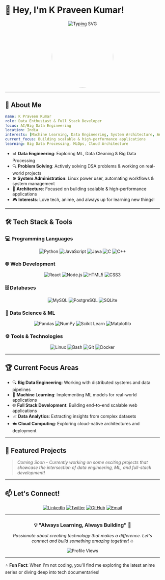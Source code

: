 # 👋 Hey, I'm K Praveen Kumar!

<div align="center">
  <img src="https://readme-typing-svg.herokuapp.com?font=Fira+Code&size=22&duration=3000&pause=1000&color=2E9EF7&center=true&vCenter=true&width=600&lines=Data+Enthusiast+%7C+Full+Stack+Developer;Exploring+AI%2FBig+Data+Engineering;Always+Learning%2C+Always+Building!" alt="Typing SVG" />
</div>

<div align="center">
  <img src="https://static.wikia.nocookie.net/anicrossbr/images/a/a8/Vergil_dmc.jpg/revision/latest/scale-to-width-down/340?cb=20160828214614&path-prefix=pt-br" width="200" height="200" style="border-radius: 50%;" />
</div>

---

## 🚀 About Me

```yaml
name: K Praveen Kumar
role: Data Enthusiast & Full Stack Developer
focus: AI/Big Data Engineering
location: India
interests: [Machine Learning, Data Engineering, System Architecture, Anime, Gaming]
current_focus: Building scalable & high-performance applications
learning: Big Data Processing, MLOps, Cloud Architecture
```

- 📊 **Data Engineering**: Exploring ML, Data Cleaning & Big Data Processing
- 🔍 **Problem Solving**: Actively solving DSA problems & working on real-world projects  
- ⚙️ **System Administration**: Linux power user, automating workflows & system management
- 🎯 **Architecture**: Focused on building scalable & high-performance applications
- 🎮 **Interests**: Love tech, anime, and always up for learning new things!

---

## 🛠️ Tech Stack & Tools

### 💻 Programming Languages
<div align="center">
  
![Python](https://img.shields.io/badge/Python-3670A0?style=for-the-badge&logo=python&logoColor=ffdd54)
![JavaScript](https://img.shields.io/badge/JavaScript-323330?style=for-the-badge&logo=javascript&logoColor=F7DF1E)
![Java](https://img.shields.io/badge/Java-ED8B00?style=for-the-badge&logo=openjdk&logoColor=white)
![C](https://img.shields.io/badge/C-00599C?style=for-the-badge&logo=c&logoColor=white)
![C++](https://img.shields.io/badge/C++-00599C?style=for-the-badge&logo=c%2B%2B&logoColor=white)

</div>

### 🌐 Web Development
<div align="center">
  
![React](https://img.shields.io/badge/React-20232A?style=for-the-badge&logo=react&logoColor=61DAFB)
![Node.js](https://img.shields.io/badge/Node.js-43853D?style=for-the-badge&logo=node.js&logoColor=white)
![HTML5](https://img.shields.io/badge/HTML5-E34F26?style=for-the-badge&logo=html5&logoColor=white)
![CSS3](https://img.shields.io/badge/CSS3-1572B6?style=for-the-badge&logo=css3&logoColor=white)

</div>

### 🗄️ Databases
<div align="center">
  
![MySQL](https://img.shields.io/badge/MySQL-005C84?style=for-the-badge&logo=mysql&logoColor=white)
![PostgreSQL](https://img.shields.io/badge/PostgreSQL-316192?style=for-the-badge&logo=postgresql&logoColor=white)
![SQLite](https://img.shields.io/badge/SQLite-07405E?style=for-the-badge&logo=sqlite&logoColor=white)

</div>

### 🔬 Data Science & ML
<div align="center">
  
![Pandas](https://img.shields.io/badge/Pandas-2C2D72?style=for-the-badge&logo=pandas&logoColor=white)
![NumPy](https://img.shields.io/badge/NumPy-777BB4?style=for-the-badge&logo=numpy&logoColor=white)
![Scikit Learn](https://img.shields.io/badge/scikit_learn-F7931E?style=for-the-badge&logo=scikit-learn&logoColor=white)
![Matplotlib](https://img.shields.io/badge/Matplotlib-11557c?style=for-the-badge&logo=python&logoColor=white)

</div>

### ⚙️ Tools & Technologies
<div align="center">
  
![Linux](https://img.shields.io/badge/Linux-FCC624?style=for-the-badge&logo=linux&logoColor=black)
![Bash](https://img.shields.io/badge/Bash-4EAA25?style=for-the-badge&logo=gnu-bash&logoColor=white)
![Git](https://img.shields.io/badge/Git-F05032?style=for-the-badge&logo=git&logoColor=white)
![Docker](https://img.shields.io/badge/Docker-2CA5E0?style=for-the-badge&logo=docker&logoColor=white)

</div>

---





## 🏆 Current Focus Areas

- 🔍 **Big Data Engineering**: Working with distributed systems and data pipelines
- 🤖 **Machine Learning**: Implementing ML models for real-world applications  
- 🌐 **Full Stack Development**: Building end-to-end scalable web applications
- 📈 **Data Analytics**: Extracting insights from complex datasets
- ☁️ **Cloud Computing**: Exploring cloud-native architectures and deployment

---

## 🎯 Featured Projects

> *Coming Soon - Currently working on some exciting projects that showcase the intersection of data engineering, ML, and full-stack development!*

---

## 📫 Let's Connect!

<div align="center">
  
[![LinkedIn](https://img.shields.io/badge/LinkedIn-0077B5?style=for-the-badge&logo=linkedin&logoColor=white)](https://www.linkedin.com/in/k-praveen-kumar-6223aa280)
[![Twitter](https://img.shields.io/badge/Twitter-1DA1F2?style=for-the-badge&logo=twitter&logoColor=white)](https://x.com/Praveenk_23)
[![GitHub](https://img.shields.io/badge/GitHub-100000?style=for-the-badge&logo=github&logoColor=white)](https://github.com/your-github-username)
[![Email](https://img.shields.io/badge/Email-D14836?style=for-the-badge&logo=gmail&logoColor=white)](mailto:your.email@example.com)

</div>

---

<div align="center">
  
### 💡 "Always Learning, Always Building" 🚀

*Passionate about creating technology that makes a difference. Let's connect and build something amazing together!* 🔥

<img src="https://komarev.com/ghpvc/?username=your-github-username&color=blueviolet&style=for-the-badge" alt="Profile Views" />

</div>

---

⭐ **Fun Fact**: When I'm not coding, you'll find me exploring the latest anime series or diving deep into tech documentaries!
